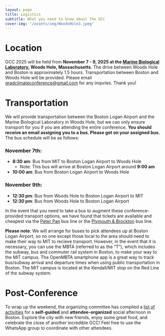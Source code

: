 ```yaml
---
layout: page
title: Logistics
subtitle: What you need to know about the GCC
cover-img: "/assets/img/WoodsHole3.jpeg"
---
```


# Location

GCC 2025 will be held from __November 7 - 9, 2025 at the [Marine Biological Laboratory](https://www.mbl.edu/), Woods Hole, Massachusetts__. The drive between Woods Hole and Boston is approximately 1.5 hours. Transportation between Boston and Woods Hole will be provided. Please email [gradclimateconference@gmail.com](mailto:gradclimateconference@gmail.com) for any inquries. Thank you!

# Transportation

We will provide transportation between the Boston Logan Airport and the Marine Biological Laboratory in Woods Hole, but we can only ensure transport for you if you are attending the entire conference. __You should receive an email assigning you to a bus. Please get on your assigned bus.__ The bus schedule will be as follows: 

### November 7th: 
- __8:30 am__: Bus from MIT to Boston Logan Airport to Woods Hole
   - Note: This bus will arrive at Boston Logan Airport around __9:00 am__ 
- __10:00 am__: Bus from Boston Logan Airport to Woods Hole

### November 9th:
- __12:30 pm__: Bus from Woods Hole to Boston Logan Airport to MIT
- __12:30 pm__: Bus from Woods Hole to Boston Logan Airport

In the event that you need to take a bus to augment these conference-provided transport options, we have found that tickets are available and cheapest via the [Peter Pan](https://peterpanbus.com/) bus line or the [Plymouth & Brockton](https://www.p-b.com/schedules/) bus line. 

__Please note__: We will arrange for buses to pick attendees up at Boston Logan Airport, so no one except those local to the area should need to make their way to MIT to recieve transport. However, in the event that it is necessary, you can use the MBTA (referred to as the “T”), which includes the subway, bus and commuter rail system in Boston, to make your way to the MIT campus. The OpenMBTA smartphone app is a great way to track bus/subway arrival and departure times when using public transportation in Boston. The MIT campus is located at the Kendall/MIT stop on the Red Line of the subway system.

# Post-Conference 
To wrap up the weekend, the organizing committee has compiled a [list of activities](https://docs.google.com/spreadsheets/d/1Vsks3KDjsjwmXlmeFhQywaO6x1hjIrLzXMH9TUAqQns/edit) for a **self-guided** and **attendee-organized** social afternoon in Boston. Explore the city with new friends, enjoy some great food, and celebrate the close of another incredible GCC! Feel free to use the WhatsApp group to coordinate with other attendees.


<!--# How to get to MIT’s campus for the bus
You can take a cab from Boston Logan Airport or the South Station train/bus terminal, which will cost about $40 and take 20-30 minutes in all cases. Uber and Lyft can be slightly cheaper, depending on demand. If you are planning to take a cab or Uber/Lyft from Boston Logan Airport to MIT and would like to coordinate shared rides with other attendees, please enter your information on the spreadsheet link provided in the final logistics email and use the sheet to contact other attendees.

Alternatively, you can take the MBTA (referred to as the “T”) which includes the subway, bus and commuter rail system in Boston. 
<h4> How to get from Boston Logan Airport to MIT using the T: </h4>
The best way to get to MIT from the airport is to catch the free Silver Line bus from outside the lower level (baggage claim) of each terminal. This bus provides a free transfer into the subway system at South Station, from which point you can catch the Red Line to Kendall/MIT (look for the Inbound train in the direction of Alewife, exit four stops later). Plan at least an hour to get from Boston Logan Airport to MIT’s campus on the silver and red lines.

<h4> How to get from the South Station bus/train terminals to MIT using the T: </h4>
Those arriving via train or bus will have to purchase a farecard (<3$) to board the Red Line subway at South Station (look for the Inbound train in the direction of Alewife). Get off four stops later at the Kendall/MIT station. Budget half an hour to get from South Station to MIT’s campus.--> 


<!-- <style>
* {
  box-sizing: border-box;
}

/* Create two unequal columns that floats next to each other */
.column {
  float: left;
  padding: 10px;
}

.left {
  width: 60%;
}

.right {
  width: 40%;
}

/* Clear floats after the columns */
.row:after {
  content: "";
  display: table;
  clear: both;
}
</style>
<body>
<div class="row">
  <div class="column left" style="background-color: site.page-col;">
    <h1>Accomodations</h1>
    <p>Conference participants will be staying in historical cabins. Each cabin sleeps up to eight people. Restrooms and showers are located in a building across from the cabins (see map for details). Pack Forest provides towels and bedding for all participants.</p>
    <h3>What to Bring</h3>
    <p>Here is a reminder of what to bring with you: toiletries, a refillable water bottle, a headlamp (recommended), warm clothes, a rain jacket, a halloween costume, and your poster (if relevant). Bedding and towels will be provided, but some of the accommodations are a short walk away from the communal showers. You will be staying in cabins with 8 people in them, so you may want to bring ear plugs with you if you are a light sleeper!</p>
  </div>
  <div class="column right" style="background-color: site.page-col;">
    <img src="/assets/img/pfcc_map.png" alt="Pack Forest Conference Center Map">
  </div>
</div>
</body> -->
